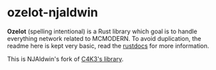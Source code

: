 # ozelot-njaldwin

**Ozelot** (spelling intentional) is a Rust library which goal is to handle everything network related to MCMODERN. To avoid duplication, the readme here is kept very basic, read the [rustdocs](https://c4k3.net/rustdocs/ozelot/ozelot/) for more information.

This is NJAldwin's fork of [C4K3's library](https://github.com/C4K3/ozelot).
